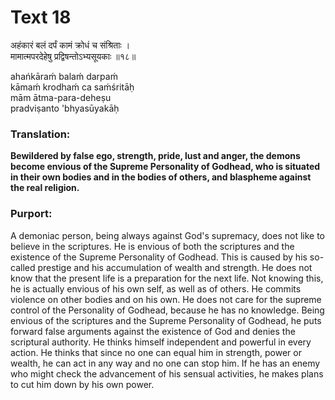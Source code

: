 # Text 18

अहंकारं बलं दर्पं कामं क्रोधं च संश्रिताः ।  
मामात्मपरदेहेषु प्रद्विषन्तोऽभ्यसूयकाः ॥१८॥

ahańkāraḿ balaḿ darpaḿ  
kāmaḿ krodhaḿ ca saḿśritāḥ  
mām ātma-para-deheṣu  
pradviṣanto 'bhyasūyakāḥ



### Translation:

**Bewildered by false ego, strength, pride, lust and anger, the demons become envious of the Supreme Personality of Godhead, who is situated in their own bodies and in the bodies of others, and blaspheme against the real religion.**

### Purport:

A demoniac person, being always against God's supremacy, does not like to believe in the scriptures. He is envious of both the scriptures and the existence of the Supreme Personality of Godhead. This is caused by his so-called prestige and his accumulation of wealth and strength. He does not know that the present life is a preparation for the next life. Not knowing this, he is actually envious of his own self, as well as of others. He commits violence on other bodies and on his own. He does not care for the supreme control of the Personality of Godhead, because he has no knowledge. Being envious of the scriptures and the Supreme Personality of Godhead, he puts forward false arguments against the existence of God and denies the scriptural authority. He thinks himself independent and powerful in every action. He thinks that since no one can equal him in strength, power or wealth, he can act in any way and no one can stop him. If he has an enemy who might check the advancement of his sensual activities, he makes plans to cut him down by his own power.